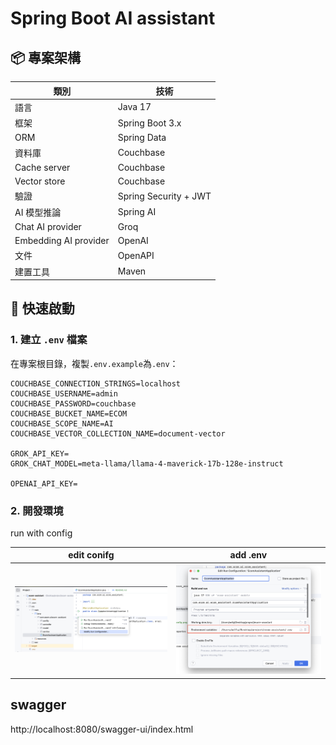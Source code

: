 # Spring Boot AI assistant

## 📦 專案架構
| 類別                    | 技術                    |
|-----------------------|-----------------------|
| 語言                    | Java 17               |
| 框架                    | Spring Boot 3.x       |
| ORM                   | Spring Data           | 
| 資料庫                   | Couchbase             |
| Cache server          | Couchbase             |
| Vector store          | Couchbase             |
| 驗證                    | Spring Security + JWT |
| AI 模型推論               | Spring AI             |
| Chat AI provider      | Groq                  |
| Embedding AI provider | OpenAI                |
| 文件                    | OpenAPI               |
| 建置工具                  | Maven                 |

## 🚀 快速啟動
### 1. 建立 `.env` 檔案
在專案根目錄，複製`.env.example`為`.env`：
```
COUCHBASE_CONNECTION_STRINGS=localhost
COUCHBASE_USERNAME=admin
COUCHBASE_PASSWORD=couchbase
COUCHBASE_BUCKET_NAME=ECOM
COUCHBASE_SCOPE_NAME=AI
COUCHBASE_VECTOR_COLLECTION_NAME=document-vector

GROK_API_KEY=
GROK_CHAT_MODEL=meta-llama/llama-4-maverick-17b-128e-instruct

OPENAI_API_KEY=
```


### 2. 開發環境
run with config

| edit conifg                                    | add .env                                                   |
|------------------------------------------------|------------------------------------------------------------|
| ![edit_run_config](doc/md/edit_run_config.png) | ![edi_run_config_detail](doc/md/edi_run_config_detail.png) |


## swagger
http://localhost:8080/swagger-ui/index.html
